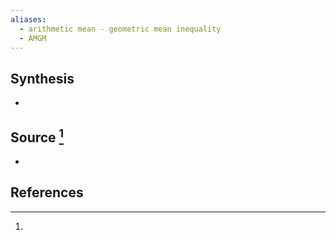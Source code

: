 ```yaml
---
aliases:
  - arithmetic mean - geometric mean inequality
  - AMGM
---
```

## Synthesis
- 
## Source [^1]
- 
## References

[^1]: